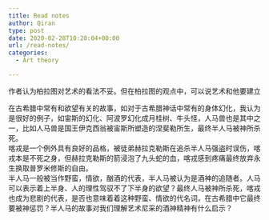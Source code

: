 ```yaml
---
title: Read notes
author: Qiran
type: post
date: 2020-02-28T10:20:04+00:00
url: /read-notes/
categories:
  - Art theory

---
```

<pre class="wp-block-preformatted">作者认为柏拉图对艺术的看法不妥。但在柏拉图的观点中，可以说艺术和他要建立的真理与乌托邦是对立的，本身就是有局限性的。柏拉图认为艺术应被禁止再现罪恶性情、放荡、粗鲁，是否也可以说柏拉图在批判摹仿性艺术满足人低劣的那一部分？</pre>

在古希腊中常有和欲望有关的故事，如对于古希腊神话中常有的身体幻化，我认为是很好的例子，如宙斯的幻化、阿波罗幻化成月桂树、牛头怪，人马兽也是其中之一，比如人马兽是国王伊克西翁被宙斯所塑造的涅斐勒所生，最终半人马被神所杀死。  
喀戎是一个例外具有良好的品格，被徒弟赫拉克勒斯在追杀半人马强盗时误伤，喀戎本是不死之身，但赫拉克勒斯的箭浸泡了九头蛇的血，喀戎感到疼痛最终放弃永生换取普罗米修斯的自由。  
半人马一般被当作野蛮，情欲，酗酒的代表，半人马被认为是酒神的追随者。人马可以表示着上半身、人的理性驾驭不了下半身的欲望？最终人马被神所杀死，喀戎也成为悲剧的代表，是否也意味着着这种野蛮、情欲的代名词，在古希腊中它最终要被神惩罚？半人马的故事对我们理解艺术尼采的酒神精神有什么启示？
